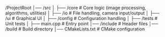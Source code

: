 /ProjectRoot
│── /src
│   ├── /core          # Core logic (image processing, algorithms, utilities)
│   ├── /io            # File handling, camera input/output
│   ├── /ui            # Graphical UI
│   ├── /config        # Configuration handling
│   ├── /tests         # Unit tests
│   ├── main.cpp       # Entry point
│── /include           # Header files
│── /build             # Build directory
│── CMakeLists.txt     # CMake configuration